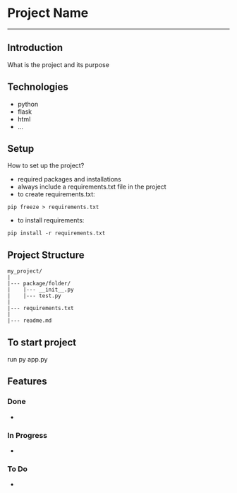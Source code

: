 # Project Name
<hr>

## Introduction
What is the project and its purpose

## Technologies
* python
* flask
* html
* ...

## Setup
How to set up the project?
* required packages and installations
* always include a requirements.txt file in the project
* to create requirements.txt:
```angular2html
pip freeze > requirements.txt
```
* to install requirements:
```angular2html
pip install -r requirements.txt
```

## Project Structure
```
my_project/
|
|--- package/folder/
|    |--- __init__.py
|    |--- test.py
|
|--- requirements.txt
|
|--- readme.md
```
## To start project
run py app.py
## Features

### Done
* 

### In Progress
* 

### To Do
* 
